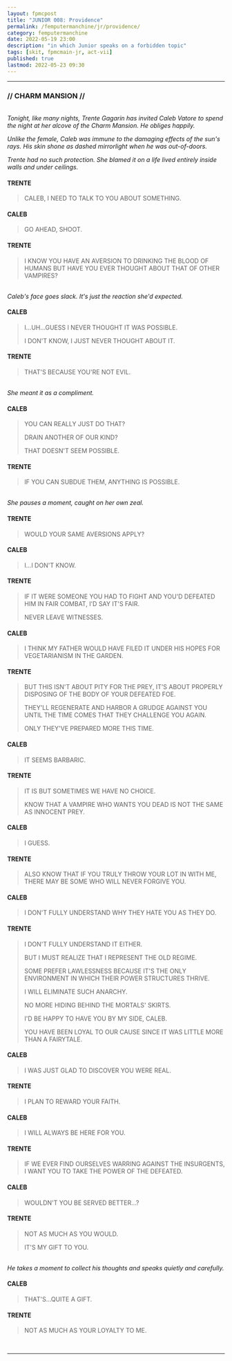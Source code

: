 ```yaml
---
layout: fpmcpost
title: "JUNIOR 008: Providence"
permalink: /femputermanchine/jr/providence/
category: femputermanchine
date: 2022-05-19 23:00
description: "in which Junior speaks on a forbidden topic"
tags: [skit, fpmcmain-jr, act-vii]
published: true
lastmod: 2022-05-23 09:30
---
```

[//]: # (  5/23/22  -added)

*****
### // CHARM MANSION //

<br><i>Tonight, like many nights, Trente Gagarin has invited Caleb Vatore to spend the night at her alcove of the Charm Mansion. He obliges happily.</i>

<i>Unlike the female, Caleb was immune to the damaging effects of the sun's rays. His skin shone as dashed mirrorlight when he was out-of-doors.</i>

<i>Trente had no such protection. She blamed it on a life lived entirely inside walls and under ceilings.</i>

#### TRENTE

> CALEB, I NEED TO TALK TO YOU ABOUT SOMETHING.

#### CALEB

> GO AHEAD, SHOOT.

#### TRENTE

> I KNOW YOU HAVE AN AVERSION TO DRINKING THE BLOOD OF HUMANS BUT HAVE YOU EVER THOUGHT ABOUT THAT OF OTHER VAMPIRES?

<BR><I>Caleb's face goes slack. It's just the reaction she'd expected.</i>

#### CALEB

> I...UH...GUESS I NEVER THOUGHT IT WAS POSSIBLE.
> 
> I DON'T KNOW, I JUST NEVER THOUGHT ABOUT IT.

#### TRENTE

> THAT'S BECAUSE YOU'RE NOT EVIL.

<BR><I>She meant it as a compliment.</i>

#### CALEB

> YOU CAN REALLY JUST DO THAT?
> 
> DRAIN ANOTHER OF OUR KIND?
> 
> THAT DOESN'T SEEM POSSIBLE.

#### TRENTE

> IF YOU CAN SUBDUE THEM, ANYTHING IS POSSIBLE.

<BR><I>She pauses a moment, caught on her own zeal.</i>

#### TRENTE

> WOULD YOUR SAME AVERSIONS APPLY?

#### CALEB

> I...I DON'T KNOW.

#### TRENTE

> IF IT WERE SOMEONE YOU HAD TO FIGHT AND YOU'D DEFEATED HIM IN FAIR COMBAT, I'D SAY IT'S FAIR.
> 
> NEVER LEAVE WITNESSES.

#### CALEB

> I THINK MY FATHER WOULD HAVE FILED IT UNDER HIS HOPES FOR VEGETARIANISM IN THE GARDEN.

#### TRENTE

> BUT THIS ISN'T ABOUT PITY FOR THE PREY, IT'S ABOUT PROPERLY DISPOSING OF THE BODY OF YOUR DEFEATED FOE.
> 
> THEY'LL REGENERATE AND HARBOR A GRUDGE AGAINST YOU UNTIL THE TIME COMES THAT THEY CHALLENGE YOU AGAIN.
> 
> ONLY THEY'VE PREPARED MORE THIS TIME.

#### CALEB

> IT SEEMS BARBARIC.

#### TRENTE

> IT IS BUT SOMETIMES WE HAVE NO CHOICE.
> 
> KNOW THAT A VAMPIRE WHO WANTS YOU DEAD IS NOT THE SAME AS INNOCENT PREY.

#### CALEB

> I GUESS.

#### TRENTE

> ALSO KNOW THAT IF YOU TRULY THROW YOUR LOT IN WITH ME, THERE MAY BE SOME WHO WILL NEVER FORGIVE YOU.

#### CALEB

> I DON'T FULLY UNDERSTAND WHY THEY HATE YOU AS THEY DO.

#### TRENTE

> I DON'T FULLY UNDERSTAND IT EITHER.
> 
> BUT I MUST REALIZE THAT I REPRESENT THE OLD REGIME.
> 
> SOME PREFER LAWLESSNESS BECAUSE IT'S THE ONLY ENVIRONMENT IN WHICH THEIR POWER STRUCTURES THRIVE.
> 
> I WILL ELIMINATE SUCH ANARCHY.
> 
> NO MORE HIDING BEHIND THE MORTALS' SKIRTS.
> 
> I'D BE HAPPY TO HAVE YOU BY MY SIDE, CALEB.
> 
> YOU HAVE BEEN LOYAL TO OUR CAUSE SINCE IT WAS LITTLE MORE THAN A FAIRYTALE.

#### CALEB

> I WAS JUST GLAD TO DISCOVER YOU WERE REAL.

#### TRENTE

> I PLAN TO REWARD YOUR FAITH.

#### CALEB

> I WILL ALWAYS BE HERE FOR YOU.

#### TRENTE

> IF WE EVER FIND OURSELVES WARRING AGAINST THE INSURGENTS, I WANT YOU TO TAKE THE POWER OF THE DEFEATED.

#### CALEB

> WOULDN'T YOU BE SERVED BETTER...?

#### TRENTE

> NOT AS MUCH AS YOU WOULD.
> 
> IT'S MY GIFT TO YOU.

<BR><I>He takes a moment to collect his thoughts and speaks quietly and carefully.</i>

#### CALEB

> THAT'S...QUITE A GIFT.

#### TRENTE

> NOT AS MUCH AS YOUR LOYALTY TO ME.

<BR>

*****

